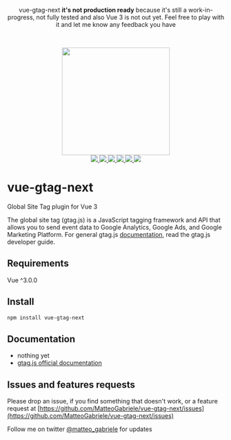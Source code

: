 <p align="center">vue-gtag-next <b>it's not production ready</b> because it's still a work-in-progress, not fully tested and also Vue 3 is not out yet. Feel free to play with it and let me know any feedback you have</p>
<br />

<p align="center">
  <img width="250" src="https://i.imgur.com/AlAf04U.png">
  <br>
  <a href="https://npm.im/vue-gtag-next">
    <img src="https://badgen.net/npm/v/vue-gtag-next">
  </a>
  <a href="https://npm.im/vue-gtag-next">
    <img src="https://badgen.net/npm/dw/vue-gtag-next?color=blue">
  </a>
  <a href="https://bundlephobia.com/result?p=vue-gtag-next">
    <img src="https://badgen.net/bundlephobia/minzip/vue-gtag-next">
  </a>
  <a href="https://circleci.com/gh/MatteoGabriele/workflows/vue-gtag-next/tree/master">
    <img src="https://badgen.net/circleci/github/MatteoGabriele/vue-gtag-next/master">
  </a>
  <a href="https://codeclimate.com/github/MatteoGabriele/vue-gtag-next/maintainability">
    <img src="https://api.codeclimate.com/v1/badges/9f3d988cf18bdc7b66c3/maintainability" />
  </a>
  <a href="https://codeclimate.com/github/MatteoGabriele/vue-gtag-next/test_coverage">
    <img src="https://api.codeclimate.com/v1/badges/9f3d988cf18bdc7b66c3/test_coverage" />
  </a>
</p>

# vue-gtag-next

Global Site Tag plugin for Vue 3

The global site tag (gtag.js) is a JavaScript tagging framework and API that allows you to send event data to Google Analytics, Google Ads, and Google Marketing Platform. For general gtag.js [documentation](https://developers.google.com/analytics/devguides/collection/gtagjs), read the gtag.js developer guide.

## Requirements

Vue ^3.0.0

## Install

```bash
npm install vue-gtag-next
```

## Documentation

- nothing yet
- [gtag.js official documentation](https://developers.google.com/analytics/devguides/collection/gtagjs)

## Issues and features requests

Please drop an issue, if you find something that doesn't work, or a feature request at [https://github.com/MatteoGabriele/vue-gtag-next/issues](https://github.com/MatteoGabriele/vue-gtag-next/issues)

Follow me on twitter [@matteo\_gabriele](https://twitter.com/matteo_gabriele) for updates

